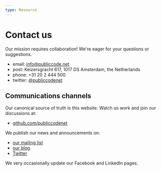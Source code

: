 ```yaml
---
type: Resource
---
```


# Contact us

Our mission requires collaboration! We're eager for your questions or suggestions.

+ email: <info@publiccode.net>
+ post: Keizersgracht 617, 1017 DS Amsterdam, the Netherlands
+ phone: +31 20 2 444 500
+ twitter: [@publiccodenet](http://www.twitter.com/publiccodenet)

## Communications channels

Our canonical source of truth is this website. Watch us work and join our discussions at:

+ [github.com/publiccodenet](https://github.com/publiccodenet/)

We publish our news and announcements on:

+ [our mailing list](https://forms.gle/gn7wR2Eaxbv5g1BF9)
+ [our blog](https://blog.publiccode.net/)
+ [Twitter](http://www.twitter.com/publiccodenet)

We very occasionally update our Facebook and LinkedIn pages.

